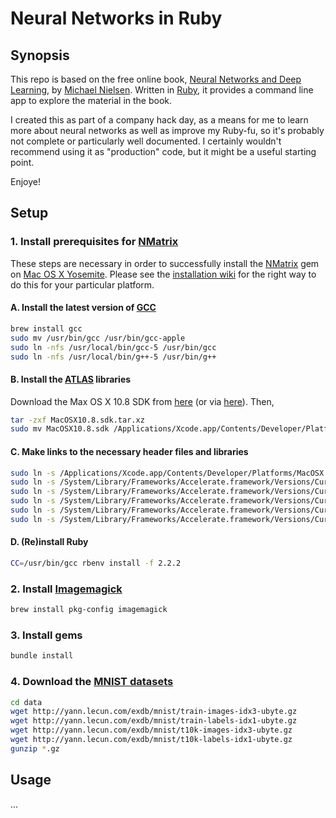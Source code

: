 # Neural Networks in Ruby

## Synopsis

This repo is based on the free online book, [Neural Networks and Deep Learning][tutorial],
by [Michael Nielsen][nielsen].  Written in [Ruby][ruby], it provides a command
line app to explore the material in the book.

I created this as part of a company hack day, as a means for me to learn more
about neural networks as well as improve my Ruby-fu, so it's probably not
complete or particularly well documented.  I certainly wouldn't recommend using
it as "production" code, but it might be a useful starting point.

Enjoye!

## Setup

### 1. Install prerequisites for [NMatrix][nmatrix]

These steps are necessary in order to successfully install the [NMatrix][nmatrix]
gem on [Mac OS X Yosemite][osx].  Please see the [installation wiki][nmatrix-installation]
for the right way to do this for your particular platform.

#### A. Install the latest version of [GCC][gcc]
```bash
brew install gcc
sudo mv /usr/bin/gcc /usr/bin/gcc-apple
sudo ln -nfs /usr/local/bin/gcc-5 /usr/bin/gcc
sudo ln -nfs /usr/local/bin/g++-5 /usr/bin/g++
```

#### B. Install the [ATLAS][atlas] libraries
Download the Max OS X 10.8 SDK from [here][osx-sdks-mediafire] (or via
[here][osx-sdks]). Then,
```bash
tar -zxf MacOSX10.8.sdk.tar.xz
sudo mv MacOSX10.8.sdk /Applications/Xcode.app/Contents/Developer/Platforms/MacOSX.platform/Developer/SDKs/
```

#### C. Make links to the necessary header files and libraries
```bash
sudo ln -s /Applications/Xcode.app/Contents/Developer/Platforms/MacOSX.platform/Developer/SDKs/MacOSX10.8.sdk/usr/lib/libatlas.dylib /usr/lib/libatlas.dylib
sudo ln -s /System/Library/Frameworks/Accelerate.framework/Versions/Current/Frameworks/vecLib.framework/Versions/Current/Headers/cblas.h /usr/include/cblas.h
sudo ln -s /System/Library/Frameworks/Accelerate.framework/Versions/Current/Frameworks/vecLib.framework/Versions/Current/libBLAS.dylib /usr/lib/libblas.dylib
sudo ln -s /System/Library/Frameworks/Accelerate.framework/Versions/Current/Frameworks/vecLib.framework/Versions/Current/Headers/clapack.h /usr/include/clapack.h
sudo ln -s /System/Library/Frameworks/Accelerate.framework/Versions/Current/Frameworks/vecLib.framework/Versions/Current/libLAPACK.dylib /usr/lib/liblapack.dylib
sudo ln -s /System/Library/Frameworks/Accelerate.framework/Versions/Current/Frameworks/vecLib.framework/Versions/Current/libLAPACK.dylib /usr/lib/libclapack.dylib
```

#### D. (Re)install Ruby
```bash
CC=/usr/bin/gcc rbenv install -f 2.2.2
```

### 2. Install [Imagemagick][imagemagick]
```bash
brew install pkg-config imagemagick
```

### 3. Install gems
```bash
bundle install
```

### 4. Download the [MNIST datasets][mnist-data]
```bash
cd data
wget http://yann.lecun.com/exdb/mnist/train-images-idx3-ubyte.gz
wget http://yann.lecun.com/exdb/mnist/train-labels-idx1-ubyte.gz
wget http://yann.lecun.com/exdb/mnist/t10k-images-idx3-ubyte.gz
wget http://yann.lecun.com/exdb/mnist/t10k-labels-idx1-ubyte.gz
gunzip *.gz
```

## Usage

...

[atlas]: http://math-atlas.sourceforge.net/
[gcc]: https://gcc.gnu.org/
[imagemagick]: http://www.imagemagick.org/
[mnist-data]: http://yann.lecun.com/exdb/mnist/
[nielsen]: http://michaelnielsen.org/
[nmatrix]: https://github.com/SciRuby/nmatrix
[nmatrix-installation]: https://github.com/SciRuby/nmatrix/wiki/Installation
[osx]: https://www.apple.com/osx/
[osx-sdks]: https://github.com/phracker/MacOSX-SDKs
[osx-sdks-mediafire]: https://www.mediafire.com/?a4g384ysgy5rg
[ruby]: https://www.ruby-lang.org/en/
[tutorial]: http://neuralnetworksanddeeplearning.com/
